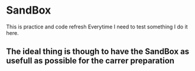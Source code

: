# SandBox

This is practice and code refresh
Everytime I need to test something I do it here.

## The ideal thing is though to have the SandBox as usefull as possible for the carrer preparation
